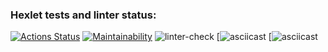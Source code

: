 ### Hexlet tests and linter status:
[![Actions Status](https://github.com/dariatop/frontend-project-lvl1/workflows/hexlet-check/badge.svg)](https://github.com/dariatop/frontend-project-lvl1/actions)
[![Maintainability](https://api.codeclimate.com/v1/badges/a99a88d28ad37a79dbf6/maintainability)](https://codeclimate.com/github/codeclimate/codeclimate/maintainability)
![linter-check](https://github.com/dariatop/frontend-project-lvl1/actions/workflows/linter-check.yml/badge.svg)
[![asciicast](https://asciinema.org/a/qCoEGlo3TVIt1UFA1JMM3hGBR)
[![asciicast](https://asciinema.org/a/Fh2KvPup28ke1MHd1AbqEV0fa)